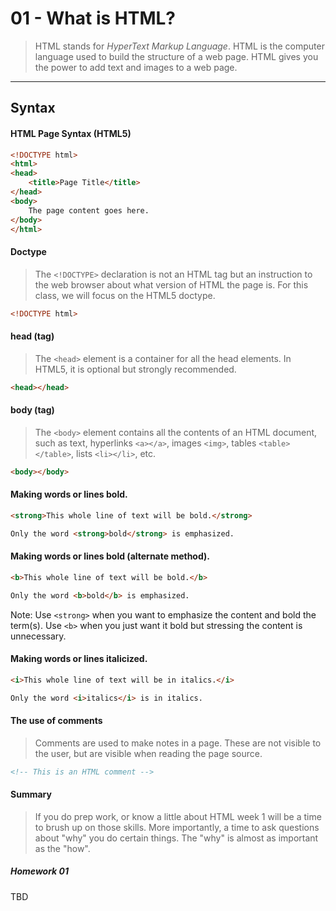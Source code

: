01 - What is HTML?
===============

> HTML stands for *HyperText Markup Language*. HTML is the computer language used to build the structure of a web page. HTML gives you the power to add text and images to a web page. 

***

Syntax
------------------

#### HTML Page Syntax (HTML5)
```html
<!DOCTYPE html> 
<html>
<head>
    <title>Page Title</title>
</head>
<body>
    The page content goes here.
</body>
</html>
```

#### Doctype
> The ```<!DOCTYPE>``` declaration is not an HTML tag but an instruction to the web browser about what version of HTML the page is. For this class, we will focus on the HTML5 doctype.

```html
<!DOCTYPE html>
```
#### head (tag)
> The ```<head>``` element is a container for all the head elements. In HTML5, it is optional but strongly recommended.

```html
<head></head>
```
#### body (tag)
> The ```<body>``` element contains all the contents of an HTML document, such as text, hyperlinks ```<a></a>```, images ```<img>```, tables ```<table></table>```, lists ```<li></li>```, etc.

```html
<body></body>
```

#### Making words or lines bold.
```html
<strong>This whole line of text will be bold.</strong>

Only the word <strong>bold</strong> is emphasized.
```

#### Making words or lines bold (alternate method).
```html
<b>This whole line of text will be bold.</b>

Only the word <b>bold</b> is emphasized.
```

Note: Use ```<strong>``` when you want to emphasize the content and bold the term(s). Use ```<b>``` when you just want it bold but stressing the content is unnecessary.

#### Making words or lines italicized.
```html
<i>This whole line of text will be in italics.</i>

Only the word <i>italics</i> is in italics.
```

#### The use of comments
> Comments are used to make notes in a page. These are not visible to the user, but are visible when reading the page source. 

```html
<!-- This is an HTML comment -->
```

#### Summary
> If you do prep work, or know a little about HTML week 1 will be a time to brush up on those skills. More importantly, a time to ask questions about "why" you do certain things. The "why" is almost as important as the "how".

##### Homework 01 

TBD